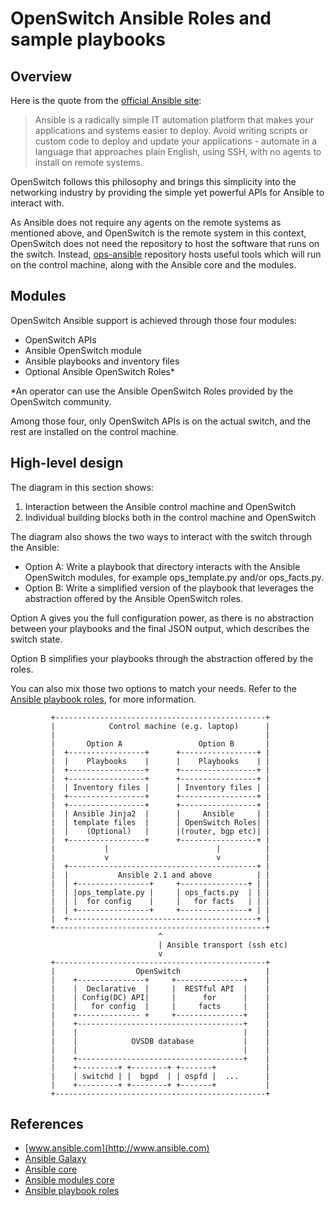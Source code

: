 # OpenSwitch Ansible Roles and sample playbooks

## Overview

Here is the quote from the [official Ansible site](http://www.ansible.com):

> Ansible is a radically simple IT automation platform that makes your
> applications and systems easier to deploy.  Avoid writing scripts or
> custom code to deploy and update your applications - automate in a
> language that approaches plain English, using SSH, with no agents to
> install on remote systems.

OpenSwitch follows this philosophy and brings this simplicity into the
networking industry by providing the simple yet powerful APIs for Ansible
to interact with.

As Ansible does not require any agents on the remote systems as mentioned
above, and OpenSwitch is the remote system in this context, OpenSwitch
does not need the repository to host the software that runs on the switch.
Instead, [ops-ansible](http://git.openswitch.net/cgit/openswitch/ops-ansible)
repository hosts useful tools which will run on the control machine,
along with the Ansible core and the modules.


## Modules

OpenSwitch Ansible support is achieved through those four modules:

- OpenSwitch APIs
- Ansible OpenSwitch module
- Ansible playbooks and inventory files
- Optional Ansible OpenSwitch Roles*

*An operator can use the Ansible OpenSwitch Roles provided by
the OpenSwitch community.


Among those four, only OpenSwitch APIs is on the actual switch, and
the rest are installed on the control machine.


## High-level design

The diagram in this section shows:

1. Interaction between the Ansible control machine and OpenSwitch
2. Individual building blocks both in the control machine and OpenSwitch

The diagram also shows the two ways to interact with the switch through
the Ansible:

- Option A: Write a playbook that directory interacts with the Ansible
            OpenSwitch modules, for example ops\_template.py and/or
            ops\_facts.py.
- Option B: Write a simplified version of the playbook that leverages
            the abstraction offered by the Ansible OpenSwitch roles.

Option A gives you the full configuration power, as there is no
abstraction between your playbooks and the final JSON output, which
describes the switch state.

Option B simplifies your playbooks through the abstraction offered by
the roles.

You can also mix those two options to match your needs.  Refer to the
[Ansible playbook roles](http://docs.ansible.com/ansible/playbooks_roles.html),
for more information.

```
         +-----------------------------------------------+
         |            Control machine (e.g. laptop)      |
         |                                               |
         |       Option A                 Option B       |
         |  +-----------------+      +-----------------+ |
         |  |    Playbooks    |      |    Playbooks    | |
         |  +-----------------+      +-----------------+ |
         |  +-----------------+      +-----------------+ |
         |  | Inventory files |      | Inventory files | |
         |  +-----------------+      +-----------------+ |
         |  +-----------------+      +-----------------+ |
         |  | Ansible Jinja2  |      |     Ansible     | |
         |  | template files  |      | OpenSwitch Roles| |
         |  |    (Optional)   |      |(router, bgp etc)| |
         |  +-----------------+      +-----------------+ |
         |           |                        |          |
         |           v                        v          |
         |  +------------------------------------------+ |
         |  |           Ansible 2.1 and above          | |
         |  | +----------------+     +---------------+ | |
         |  | |ops_template.py |     | ops_facts.py  | | |
         |  | |  for config    |     |   for facts   | | |
         |  | +----------------+     +---------------+ | |
         |  +------------------------------------------+ |
         +-----------------------------------------------+
                                 ^
                                 | Ansible transport (ssh etc)
                                 v
         +-----------------------------------------------+
         |                  OpenSwitch                   |
         |    +---------------+     +---------------+    |
         |    |  Declarative  |     |  RESTful API  |    |
         |    | Config(DC) API|     |      for      |    |
         |    |   for config  |     |     facts     |    |
         |    +-------------- +     +---------------+    |
         |    +-------------------------------------+    |
         |    |                                     |    |
         |    |            OVSDB database           |    |
         |    |                                     |    |
         |    +-------------------------------------+    |
         |    +---------+ +--------+ +-------+           |
         |    | switchd | |  bgpd  | | ospfd |  ...      |
         |    +---------+ +--------+ +-------+           |
         +-----------------------------------------------+
```


## References

- [www.ansible.com](http://www.ansible.com)
- [Ansible Galaxy](https://galaxy.ansible.com/)
- [Ansible core](https://github.com/ansible/ansible)
- [Ansible modules core](https://github.com/ansible/ansible-modules-core)
- [Ansible playbook roles](http://docs.ansible.com/ansible/playbooks_roles.html)
